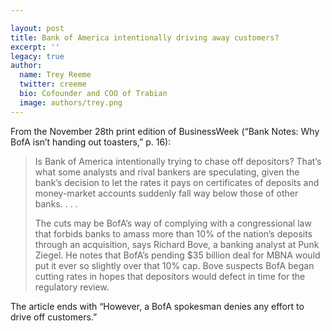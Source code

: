 ```yaml
---

layout: post
title: Bank of America intentionally driving away customers?
excerpt: ''
legacy: true
author:
  name: Trey Reeme
  twitter: creeme
  bio: Cofounder and COO of Trabian
  image: authors/trey.png
---
```


<p>From the November 28th print edition of BusinessWeek (&#8220;Bank Notes: Why BofA isn&#8217;t handing out toasters,&#8221; p. 16):</p>
<blockquote><p>Is Bank of America intentionally trying to chase off depositors?  That&#8217;s what some analysts and rival bankers are speculating, given the bank&#8217;s decision to let the rates it pays on certificates of deposits and money-market accounts suddenly fall way below those of other banks. . . . </p>
<p>The cuts may be BofA&#8217;s way of complying with a congressional law that forbids banks to amass more than 10% of the nation&#8217;s deposits through an acquisition, says Richard Bove, a banking analyst at Punk Ziegel.  He notes that BofA&#8217;s pending $35 billion deal for <span class='caps'><span class="caps">MBNA</span></span> would put it ever so slightly over that 10% cap.  Bove suspects BofA began cutting rates in hopes that depositors would defect in time for the regulatory review.</p></blockquote>
<p>The article ends with &#8220;However, a BofA spokesman denies any effort to drive off customers.&#8221;</p>